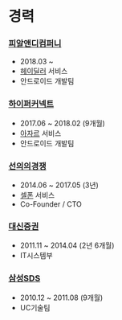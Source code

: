# 경력
### [피알앤디컴퍼니](http://prnd.co.kr)
- 2018.03 ~
- [헤이딜러](https://play.google.com/store/apps/details?id=kr.perfectree.heydealer&hl=ko) 서비스
- 안드로이드 개발팀

### [하이퍼커넥트](https://hyperconnect.com/)
- 2017.06 ~ 2018.02 (9개월)
- [아자르](http://azarlive.com/) 서비스
- 안드로이드 개발팀

### [선의의경쟁](https://www.fnnews.com/news/201512021809123685)
- 2014.06 ~ 2017.05 (3년)
- [셀폰](https://www.rocketpunch.com/companies/selphone) 서비스
- Co-Founder / CTO

### [대신증권](https://www.daishin.com)
- 2011.11 ~ 2014.04 (2년 6개월)
- IT시스템부

### [삼성SDS](https://www.samsungsds.com)
- 2010.12 ~ 2011.08 (9개월)
- UC기술팀
